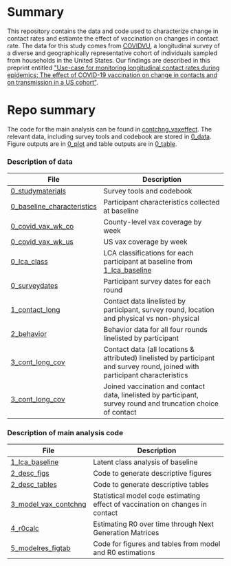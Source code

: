 # Summary
This repository contains the data and code used to characterize change in contact rates and estiamte the effect of vaccination on changes in contact rate. The data for this study comes from [COVIDVU](https://www.ncbi.nlm.nih.gov/pmc/articles/PMC7417272/), a longitudinal survey of a diverse and geographically representative cohort of individuals sampled from households in the United States. Our findings are described in this preprint entitled ["Use-case for monitoring longitudinal contact rates during epidemics: The effect of COVID-19 vaccination on change in contacts and on transmission in a US cohort"]().

# Repo summary
The code for the main analysis can be found in [contchng_vaxeffect](https://github.com/cliu822/contchng_vaxeffect). The relevant data, including survey tools and codebook are stored in [0_data](0_data). Figure outputs are in [0_plot](0_plot) and table outputs are in [0_table](0_tab).

### Description of data
| File                   | Description |
| ---------------------- | ------------- |
| [0_studymaterials](0_data/0_studymaterials)           |Survey tools and codebook|
| [0_baseline_characteristics](0_data/0_baseline_characteristics.RDS)           |Participant characteristics collected at baseline|
| [0_covid_vax_wk_co](0_data/0_covid_vax_wk_co.RDS)           |County-level vax coverage by week|
| [0_covid_vax_wk_us](0_data/0_covid_vax_wk_us.RDS)           |US vax coverage by week|
| [0_lca_class](0_data/0_data/0_lca_vlass.RDS)           |LCA classifications for each participant at baseline from [1_lca_baseline](1_lca_baseline.Rmd)|
| [0_surveydates](0_data/0_surveydates_r1r2r3r4.RDS)           |Participant survey dates for each round|
| [1_contact_long](0_data/1_contact_long_r1r2r3r4.RDS)           |Contact data linelisted by participant, survey round, location and physical vs non-physical|
| [2_behavior](0_data/2_behavior_r1r2r3r4.RDS)           |Behavior data for all four rounds linelisted by participant|
| [3_cont_long_cov](0_data/3_cont_long_cov.RDS)           |Contact data (all locations & attributed) linelisted by participant and survey round, joined with participant characteristics|
| [3_cont_long_cov](0_data/3_cont_long_cov.RDS)           |Joined vaccination and contact data, linelisted by participant, survey round and truncation choice of contact|

### Description of main analysis code

| File                   | Description |
| ---------------------- | ------------- |
| [1_lca_baseline](1_lca_baseline.Rmd)           |Latent class analysis of baseline|
| [2_desc_figs](2_desc_figs.Rmd)        | Code to generate descriptive figures|
| [2_desc_tables](2_desc_tables.Rmd)        | Code to generate descriptive tables|
| [3_model_vax_contchng](3_model_vax_contchng.R)        |Statistical model code estimating effect of vaccination on changes in contact|
| [4_r0calc](4_r0calc.R)        |Estimating R0 over time through Next Generation Matrices|
| [5_modelres_figtab](5_modelres_figtab.R)        |Code for figures and tables from model and R0 estimations|

